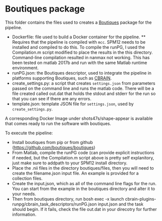 # Boutiques package

This folder contains the files used to creates a [Boutiques](http://github.com/boutiques/boutiques) package for the pipeline.

* Dockerfile: file used to build a Docker container for the pipeline.
** Requires that the pipeline is compiled with `mcc`. SPM12 needs to be installed and compiled to do this.  To compile the runPG, I used the Compilation.m script modified to place the results in the this directory.  Command-line compilation resulted in nanmax not working.  This has been tested on matlab 2017b and run with the same Matlab runtime environment.
* runPG.json: the Boutiques descriptor, used to integrate the pipeline in platforms supporting Boutiques, such as [CBRAIN](http://github.com/aces/cbrain).
* create_settings.py: a script that creates `settings.json` from parameters passed on the command line and runs the matlab code.  There will be a file created called out.dat that holds the stdout and stderr for the run so that you can see if there are any errors.
* template.json: template JSON file for `settings.json`, used by `create_settings.py`.

A corresponding Docker Image under shots47s/shape-appear is available that comes ready to run the software with boutiques.

To execute the pipeline:

* Install boutiques from pip or from github (https://github.com/boutiques/boutiques)
* From Matlab, compile the runPG code (can provide explicit instructions if needed, but the Compilation.m script above is pretty self explanitory, just make sure to addpath to your SPM12 install directory.
* Place the .nii files in the directory boutiques/files, then you will need to create the filename.json input file.  An example is provided for a collection files.
* Create the input.json, which as all of the command line flags for the run.  You can start from the example in the boutiques directory and alter it to your needs.
* Then from boutiques directory, run bosh exec -x launch cbrain-plugins-runpg/cbrain_task_descriptors/runPG.json input.json and the task should begin.  If it fails, check the file out.dat in your direcotry for further information.
